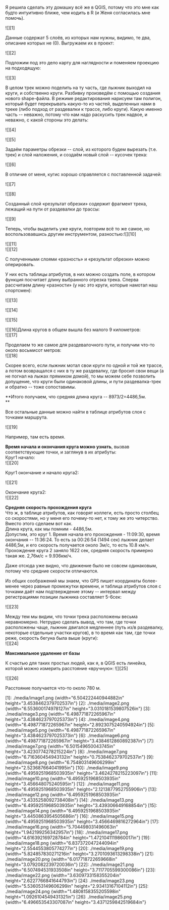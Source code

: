 Я решила сделать эту домашку всё же в QGIS, потому что это мне как будто интуитивно ближе, чем кодить в R (и Женя согласилась мне помочь).

![][1]

Данные содержат 5 слоёв, из которых нам нужны, видимо, те два, описание которых не (0). Выгружаем их в проект:

![][2]

Подложим под это дело карту для наглядности и поменяем проекцию на подходящую:

![][3]

В целом трек можно поделить на ту часть, где лыжник выходил на круги, и собственно круги. Разбивку произведём с помощью создания нового shape-файла. В режиме редактирования нарисуем там полигон, который будет перекрывать какую-то из частей, выделенных нами в треке (либо подход от раздевалки к трассе, либо круги). Какую именно часть -- неважно, потому что нам надо раскусить трек надвое, и неважно, с какой стороны это делать:

![][4]

![][5]

Задаём параметры обрезки -- слой, из которого будем вырезать (т.е. трек) и слой наложения, и создаём новый слой -- кусочек трека:

![][6]

В отличие от меня, кугис хорошо справляется с поставленной задачей:

![][7]

![][8]

Созданный слой «результат обрезки» содержит фрагмент трека, лежащий на пути от раздевалки до трассы:

![][9]

Теперь, чтобы выделить уже круги, повторим всё то же самое, но воспользовавшись другим инструментом, разностью:![][10]

![][11]\
![][12]

С полученными слоями «разность» и «результат обрезки» можно оперировать.

У них есть таблицы атрибутов, в них можно создать поле, в котором функция посчитает длину выбранного отрезка трека. Сперва рассчитаем длину «разности» (у нас это круги, которые намотал наш спортсмен):

![][13]

![][14]

![][15]

![][16]Длина кругов в общем вышла без малого 9 километров:\
![][17]

Проделаем то же самое для раздевалочного пути, и получим что-то около восьмисот метров:\
![][18]

Скорее всего, если лыжник мотал свои круги по одной и той же трассе, а потом возвращался с них в ту же раздевалку, где бросил свои вещи (а не погнал на лыжах прямиком домой), то мы можем себе позволить допущение, что круги были одинаковой длины, и пути раздевалка-трек и обратно -- тоже сопоставимы.

**Итого получаем, что средняя длина круга -- 8973/2=4486,5м.\
**

Все остальные данные можно найти в таблице атрибутов слоя с точками маршрута.

![][19]

Например, там есть время.

**Время начала и окончания круга можно узнать**, вызвав соответствующие точки, и заглянув в их атрибуты:\
Круг1 начало:\
![][20]

Круг1 окончание и начало круга2:

![][21]

Окончание круга2:\
![][22]

**Средняя скорость прохождения круга**\
Что ж, в таблице атрибутов, как говорят коллеги, есть просто столбец со скоростями, но у меня его почему-то нет, к тому же это читерство. Вместо этого сделаем вот как.\
Длина круга, как мы помним - 4486,5м.\
Допустим, это круг 1. Время начала его прохождения - 11:09:30, время окончания -- 11:36:24. То есть за 00:26:54 (1494 сек) лыжник делает 4486,5м, и его скорость получается около 3м/с, то есть 10.8 км/ч.\
Прохождение круга 2 заняло 1622 сек, средняя скорость примерно такая же. 2,76м/c = 9.936км/ч.

Даже отсюда уже видно, что движение было не совсем одинаковым, потому что средние скорости отличаются.

Из общих соображений мы знаем, что GPS пишет координаты более-менее через равные промежутки времени, и таблица атрибутов слоя с точками даёт нам подтверждение этому -- интервал между регистрациями позиции лыжника составляет 5-6сек:

![][23]

Между тем мы видим, что точки трека расположены весьма неравномерно. Нетрудно сделать вывод, что там, где точки расположены чаще, лыжник двигался медленнее (путь из/в раздевалку, некоторые отдельные участки кругов), в то время как там, где точки реже, скорость бегуна была выше (круги):\
![][24]

**Максимальное удаление от базы**

К счастью для таких простых людей, как я, в QGIS есть линейка, которой можно измерить расстояние «вручную»: ![][25]

![][26]

Расстояние получается что-то около 780 м.

  [1]: ./media/image1.png {width="6.504222440944882in" height="3.4538462379702537in"}
  [2]: ./media/image2.png {width="6.553600174978127in" height="3.0310181539807526in"}
  [3]: ./media/image3.png {width="6.498771872265967in" height="3.4384623797025373in"}
  [4]: ./media/image4.png {width="6.498771872265967in" height="2.8923075240594924in"}
  [5]: ./media/image5.png {width="6.498771872265967in" height="3.4384623797025373in"}
  [6]: ./media/image6.png {width="6.498771872265967in" height="3.4384612860892387in"}
  [7]: ./media/image7.png {width="6.501549650043745in" height="3.4230774278215224in"}
  [8]: ./media/image7.png {width="6.716360454943132in" height="0.7538462379702537in"}
  [9]: ./media/image8.png {width="6.754803149606299in" height="2.523687664041995in"}
  [10]: ./media/image9.png {width="6.4959251968503935in" height="3.4624278215223097in"}
  [11]: ./media/image10.png {width="6.4959251968503935in" height="3.456648075240595in"}
  [12]: ./media/image11.png {width="6.4959251968503935in" height="2.1213877952755906in"}
  [13]: ./media/image12.png {width="6.4959251968503935in" height="3.4335258092738408in"}
  [14]: ./media/image13.png {width="6.4959251968503935in" height="3.439306649168854in"}
  [15]: ./media/image14.png {width="6.4959251968503935in" height="3.4450863954505686in"}
  [16]: ./media/image15.png {width="6.4959251968503935in" height="3.4566469816272964in"}
  [17]: ./media/image16.png {width="5.704498031496063in" height="1.942199256342957in"}
  [18]: ./media/image17.png {width="4.616392169728784in" height="1.4721041119860017in"}
  [19]: ./media/image18.png {width="6.837372047244094in" height="2.5544553805774277in"}
  [20]: ./media/image19.png {width="5.824857830271216in" height="3.2701093613298338in"}
  [21]: ./media/image20.png {width="6.017718722659668in" height="3.0792082239720036in"}
  [22]: ./media/image21.png {width="6.507494531933508in" height="3.7117705599300086in"}
  [23]: ./media/image22.png {width="3.6309733158355204in" height="2.6227766841644793in"}
  [24]: ./media/image23.png {width="5.536053149606299in" height="2.93413167104112in"}
  [25]: ./media/image24.png {width="1.4808158355205598in" height="1.0926104549431321in"}
  [26]: ./media/image25.png {width="6.496653543307087in" height="3.4371259842519684in"}
